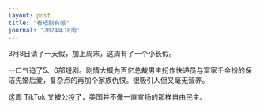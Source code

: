 ```yaml
---
layout: post
title: "看短剧有感"
journal: '2024年10周'
---
```


3月8日请了一天假，加上周末，这周有了一个小长假。

一口气追了5、6部短剧。剧情大概为百亿总裁男主扮作快递员与富家千金扮的保洁先婚后爱，复杂点的再加个家族仇恨。很吸引人但又毫无营养。

这周 TikTok 又被公投了，美国并不像一直宣扬的那样自由民主。
